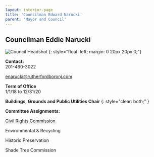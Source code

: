 ```yaml
---
layout: interior-page
title: 'Councilman Edward Narucki'
parent: 'Mayor and Council'
---
```


## Councilman Eddie Narucki

![Council Headshot](../EdNarucki.png)
{: style="float: left; margin: 0 20px 20px 0;"}


**Contact:**  
201-460-3022

enarucki@rutherfordboronj.com

**Term of Office**  
1/1/18 to 12/31/20

**Buildings, Grounds and Public Utilities Chair**
{: style="clear: both;" }

**Committee Assignments:**  

[Civil Rights Commission](/committees/civil-rights-commission/)

Environmental & Recycling

Historic Preservation   

Shade Tree Commission
